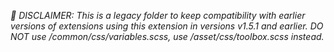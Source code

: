 *🚨 DISCLAIMER: This is a legacy folder to keep compatibility with earlier versions of extensions using this extension in versions v1.5.1 and earlier. DO NOT use /common/css/variables.scss, use /asset/css/toolbox.scss instead.*